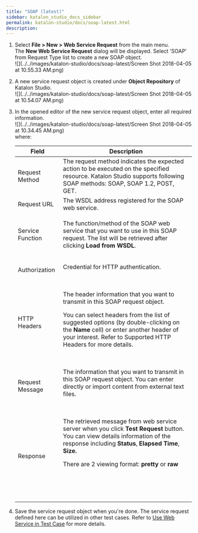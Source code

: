 ```yaml
---
title: "SOAP (latest)" 
sidebar: katalon_studio_docs_sidebar
permalink: katalon-studio/docs/soap-latest.html 
description: 
---
```

1.  Select **File > New > Web Service Request** from the main menu. The **New Web Service Request** dialog will be displayed. Select 'SOAP' from Request Type list to create a new SOAP object.  
    ![](../../images/katalon-studio/docs/soap-latest/Screen Shot 2018-04-05 at 10.55.33 AM.png)  
      
    
2.  A new service request object is created under **Object Repository** of Katalon Studio.  
    ![](../../images/katalon-studio/docs/soap-latest/Screen Shot 2018-04-05 at 10.54.07 AM.png)  
      
    
3.  In the opened editor of the new service request object, enter all required information.  
    ![](../../images/katalon-studio/docs/soap-latest/Screen Shot 2018-04-05 at 10.34.45 AM.png)  
    where:
    
    <table><thead><tr><th><div>Field</div></th><th><div>Description</div></th></tr></thead><tbody><tr><td>Request Method</td><td><span>The request method indicates the expected action to be executed on the specified resource. Katalon Studio supports following SOAP methods: SOAP, SOAP 1.2, POST, GET.</span></td></tr><tr><td>Request URL</td><td>The WSDL address registered for the SOAP web service.</td></tr><tr><td>Service Function</td><td><div><p>The function/method of the SOAP web service that you want to use in this SOAP request. The list will be retrieved after clicking&nbsp;<strong>Load from WSDL</strong>. <span><img></span></p></div></td></tr><tr><td>Authorization</td><td><div><p>Credential for HTTP authentication.</p><p><span><img></span></p></div></td></tr><tr><td>HTTP Headers</td><td><div><p>The header information that you want to transmit in this SOAP request object.</p><p>You can select headers from the list of suggested options (by double-clicking on the&nbsp;<strong>Name</strong>&nbsp;cell) or enter another header of your interest. Refer to&nbsp;<a>Supported HTTP Headers</a>&nbsp;for more details.</p><p><span><img></span></p></div></td></tr><tr><td>Request Message</td><td><div><p>The information that you want to transmit in this SOAP request object.&nbsp;You can enter directly or import content from external text files.&nbsp;</p><p><span><img></span></p></div></td></tr><tr><td>Response</td><td><div><p>The retrieved message from web service server when you click&nbsp;<strong>Test Request </strong>button. You can view details information of the response including <strong>Status</strong>, <strong>Elapsed Time</strong>, <strong>Size.</strong></p><p>There are 2 viewing format: <strong>pretty</strong> or <strong>raw</strong></p><p><span><img></span> <span><img></span></p><p>&nbsp;</p></div></td></tr></tbody></table>
    
4.  Save the service request object when you're done. The service request defined here can be utilized in other test cases. Refer to [Use Web Service in Test Case](/display/KD/Using+Web+Service+in+Test+Case) for more details.